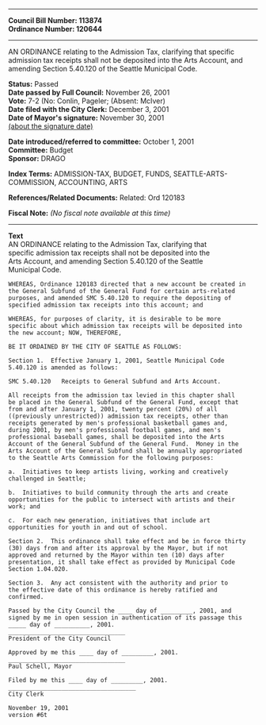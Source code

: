 * * * * *  
  
**Council Bill Number: [](#h0)[](#h2)113874**   
**Ordinance Number: 120644**  
  
* * * * *  
  
AN ORDINANCE relating to the Admission Tax, clarifying that specific admission tax receipts shall not be deposited into the Arts Account, and amending Section 5.40.120 of the Seattle Municipal Code.  
  
**Status:** Passed   
**Date passed by Full Council:** November 26, 2001   
**Vote:** 7-2 (No: Conlin, Pageler; (Absent: McIver)   
**Date filed with the City Clerk:** December 3, 2001   
**Date of Mayor's signature:** November 30, 2001   
[(about the signature date)](/~public/approvaldate.htm)   
  
  
**Date introduced/referred to committee:** October 1, 2001   
**Committee:** Budget   
**Sponsor:** DRAGO   
  
**Index Terms:** ADMISSION-TAX, BUDGET, FUNDS, SEATTLE-ARTS-COMMISSION, ACCOUNTING, ARTS  
  
**References/Related Documents:** Related: Ord 120183  
  
**Fiscal Note:** *(No fiscal note available at this time)*  
  
* * * * *  
  
**Text**  
    AN ORDINANCE relating to the Admission Tax, clarifying that  
    specific admission tax receipts shall not be deposited into the  
    Arts Account, and amending Section 5.40.120 of the Seattle  
    Municipal Code.  
  
    WHEREAS, Ordinance 120183 directed that a new account be created in  
    the General Subfund of the General Fund for certain arts-related  
    purposes, and amended SMC 5.40.120 to require the depositing of  
    specified admission tax receipts into this account; and  
  
    WHEREAS, for purposes of clarity, it is desirable to be more  
    specific about which admission tax receipts will be deposited into  
    the new account; NOW, THEREFORE,  
  
    BE IT ORDAINED BY THE CITY OF SEATTLE AS FOLLOWS:  
  
    Section 1.  Effective January 1, 2001, Seattle Municipal Code  
    5.40.120 is amended as follows:  
  
    SMC 5.40.120   Receipts to General Subfund and Arts Account.  
  
    All receipts from the admission tax levied in this chapter shall  
    be placed in the General Subfund of the General Fund, except that  
    from and after January 1, 2001, twenty percent (20%) of all  
    ((previously unrestricted)) admission tax receipts, other than  
    receipts generated by men's professional basketball games and,  
    during 2001, by men's professional football games, and men's  
    professional baseball games, shall be deposited into the Arts  
    Account of the General Subfund of the General Fund.  Money in the  
    Arts Account of the General Subfund shall be annually appropriated  
    to the Seattle Arts Commission for the following purposes:  
  
    a.  Initiatives to keep artists living, working and creatively  
    challenged in Seattle;  
  
    b.  Initiatives to build community through the arts and create  
    opportunities for the public to intersect with artists and their  
    work; and  
  
    c.  For each new generation, initiatives that include art  
    opportunities for youth in and out of school.  
  
    Section 2.  This ordinance shall take effect and be in force thirty  
    (30) days from and after its approval by the Mayor, but if not  
    approved and returned by the Mayor within ten (10) days after  
    presentation, it shall take effect as provided by Municipal Code  
    Section 1.04.020.  
  
    Section 3.  Any act consistent with the authority and prior to  
    the effective date of this ordinance is hereby ratified and  
    confirmed.  
  
    Passed by the City Council the ____ day of _________, 2001, and  
    signed by me in open session in authentication of its passage this  
    _____ day of __________, 2001.  
    _________________________________  
    President of the City Council  
  
    Approved by me this ____ day of _________, 2001.  
    _________________________________  
    Paul Schell, Mayor  
  
    Filed by me this ____ day of _________, 2001.  
    ____________________________________  
    City Clerk  
  
    November 19, 2001  
    version #6t  
